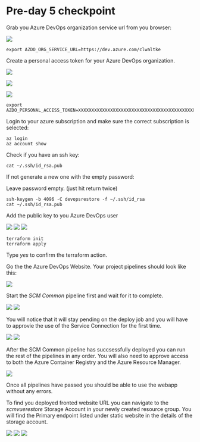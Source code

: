 # Pre-day 5 checkpoint

Grab you Azure DevOps organization service url from you browser:

![](img/devcollegeurl.png)

```
export AZDO_ORG_SERVICE_URL=https://dev.azure.com/clwaltke
```

Create a personal access token for your Azure DevOps organization.

![](img/PATMenu.png)

![](img/TerraformPAT.png)

![](img/SavePAT.png)

```
export AZDO_PERSONAL_ACCESS_TOKEN=XXXXXXXXXXXXXXXXXXXXXXXXXXXXXXXXXXXXXXXXXXXXXXXXXXXX
```

Login to your azure subscription and make sure the correct subscription is selected:

```
az login
az account show
```

Check if you have an ssh key:

```
cat ~/.ssh/id_rsa.pub
```

If not generate a new one with the empty password:

Leave password empty. (just hit return twice)

```
ssh-keygen -b 4096 -C devopsrestore -f ~/.ssh/id_rsa
cat ~/.ssh/id_rsa.pub
```

Add the public key to you Azure DevOps user

![](img/sshpubkeymenu.png)
![](img/sshpubkeyadd.png)
![](img/sshpubkeypaste.png)

```
terraform init
terraform apply
```

Type _yes_ to confirm the terraform action.

Go the the Azure DevOps Website. Your project pipelines should look like this:

![](img/blankrestore.png)

Start the _SCM Common_ pipeline first and wait for it to complete.

![](img/runcommon.png)
![](img/readytorun.png)

You will notice that it will stay pending on the deploy job and you will have
to approvie the use of the Service Connection for the first time.

![](img/pendingpermission.png)
![](img/permit.png)

After the SCM Common pipeline has succsessfully deployed you can run the rest
of the pipelines in any order. You will also need to approve access to both
the Azure Container Registry and the Azure Resource Manager.

![](img/runpending.png)

Once all pipelines have passed you should be able to use the webapp without any errors.

To find you deployed fronted website URL you can navigate to the
_scmvuerestore_ Storage Account in your newly created resource group. You
will find the Primary endpoint listed under static website in the details of
the storage account.

![](img/resourcegroups.png)
![](img/vuerestore.png)
![](img/static-website.png)
